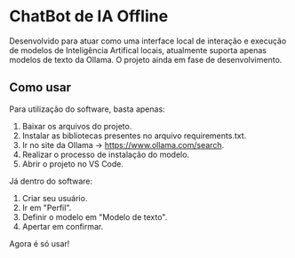 # ChatBot de IA Offline
Desenvolvido para atuar como uma interface local de interação e execução de modelos de Inteligência Artifical locais, atualmente suporta apenas modelos de texto da Ollama.
O projeto ainda em fase de desenvolvimento.

## Como usar
Para utilização do software, basta apenas:
1. Baixar os arquivos do projeto.
2. Instalar as bibliotecas presentes no arquivo requirements.txt.
3. Ir no site da Ollama -> https://www.ollama.com/search.
4. Realizar o processo de instalação do modelo.
5. Abrir o projeto no VS Code.

Já dentro do software:
1. Criar seu usuário.
2. Ir em "Perfil".
3. Definir o modelo em "Modelo de texto".
4. Apertar em confirmar.

Agora é só usar!
   

